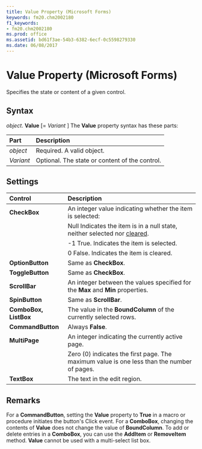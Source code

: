 ```yaml
---
title: Value Property (Microsoft Forms)
keywords: fm20.chm2002180
f1_keywords:
- fm20.chm2002180
ms.prod: office
ms.assetid: bd61f3ae-54b3-6382-6ecf-0c5598279330
ms.date: 06/08/2017
---
```



# Value Property (Microsoft Forms)



Specifies the state or content of a given control.

## Syntax

_object_. **Value** [= _Variant_ ]
The  **Value** property syntax has these parts:


|Part|Description|
|:-----|:-----|
| _object_|Required. A valid object.|
| _Variant_|Optional. The state or content of the control.|

## Settings


|**Control**|**Description**|
|:-----|:-----|
|**CheckBox**|An integer value indicating whether the item is selected:|
||Null Indicates the item is in a null state, neither selected nor [cleared](../../Glossary/glossary-vba.md#clear).|
||-1 True. Indicates the item is selected.|
||0 False. Indicates the item is cleared.|
|**OptionButton**|Same as  **CheckBox**.|
|**ToggleButton**|Same as  **CheckBox**.|
|**ScrollBar**|An integer between the values specified for the  **Max** and **Min** properties.|
|**SpinButton**|Same as  **ScrollBar**.|
|**ComboBox, ListBox**|The value in the  **BoundColumn** of the currently selected rows.|
|**CommandButton**|Always  **False**.|
|**MultiPage**|An integer indicating the currently active page.|
||Zero (0) indicates the first page. The maximum value is one less than the number of pages.|
|**TextBox**|The text in the edit region.|

## Remarks

For a  **CommandButton**, setting the **Value** property to **True** in a macro or procedure initiates the button's Click event.
For a  **ComboBox**, changing the contents of **Value** does not change the value of **BoundColumn**. To add or delete entries in a **ComboBox**, you can use the **AddItem** or **RemoveItem** method.
 **Value** cannot be used with a multi-select list box.

